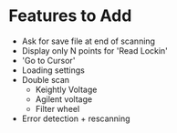 # Features to Add
- Ask for save file at end of scanning
- Display only N points for 'Read Lockin' 
- 'Go to Cursor'
- Loading settings
- Double scan
    - Keightly Voltage
    - Agilent voltage
    - Filter wheel
- Error detection + rescanning  